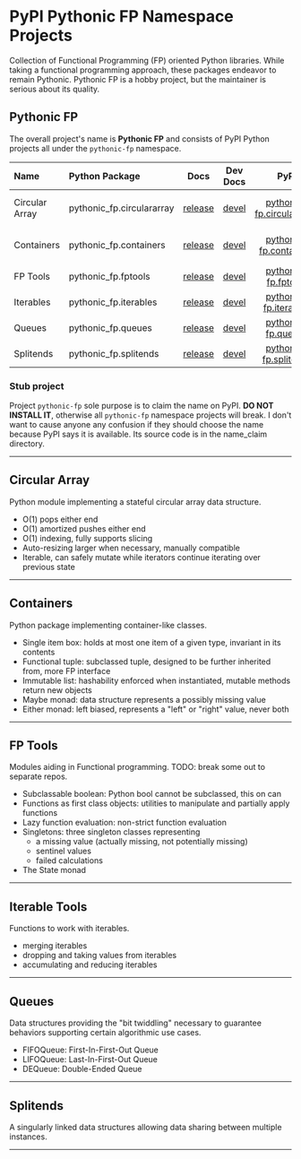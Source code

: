 # PyPI Pythonic FP Namespace Projects

Collection of Functional Programming (FP) oriented Python libraries.
While taking a functional programming approach, these packages endeavor
to remain Pythonic. Pythonic FP is a hobby project, but the maintainer
is serious about its quality.

## Pythonic FP

The overall project's name is **Pythonic FP** and consists of PyPI Python projects all under the
`pythonic-fp` namespace.

| Name | Python Package | Docs | Dev Docs | PyPI | GitHub |
|:---- |:-------------- |:----:|:--------:|:----:|:------:|
| Circular Array | pythonic_fp.circulararray | [release][101] | [devel][201] | [pythonic-fp.circulararray][301] | [pythonic-fp-circulararray][401] |
| Containers | pythonic_fp.containers | [release][102] | [devel][202] | [pythonic-fp.containers][302] | [pythonic-fp-containers][402] |
| FP Tools | pythonic_fp.fptools | [release][103] | [devel][203] | [pythonic-fp.fptools][303] | [pythonic-fp-fptools][403] |
| Iterables | pythonic_fp.iterables | [release][104] | [devel][203] | [pythonic-fp.iterables][304] | [pythonic-fp-iterables][404] |
| Queues | pythonic_fp.queues | [release][105] | [devel][205] | [pythonic-fp.queues][305] | [pythonic-fp-queues][405] |
| Splitends | pythonic_fp.splitends | [release][106] | [devel][206] | [pythonic-fp.splitends][306] | [pythonic-fp-splitends][406] |


### Stub project

Project `pythonic-fp` sole purpose is to claim the name on PyPI. **DO NOT INSTALL IT**, otherwise
all `pythonic-fp` namespace projects will break. I don't want to cause anyone any confusion if
they should choose the name because PyPI says it is available. Its source code is in the name_claim
directory.

______________________________________________________________________

## Circular Array

Python module implementing a stateful circular array data structure.

- O(1) pops either end
- O(1) amortized pushes either end
- O(1) indexing, fully supports slicing
- Auto-resizing larger when necessary, manually compatible
- Iterable, can safely mutate while iterators continue iterating over previous state

______________________________________________________________________

## Containers

Python package implementing container-like classes.

- Single item box: holds at most one item of a given type, invariant in its contents
- Functional tuple: subclassed tuple, designed to be further inherited from, more FP interface
- Immutable list: hashability enforced when instantiated, mutable methods return new objects
- Maybe monad: data structure represents a possibly missing value
- Either monad: left biased, represents a "left" or "right" value, never both

______________________________________________________________________

## FP Tools

Modules aiding in Functional programming. TODO: break some out to separate repos.

- Subclassable boolean: Python bool cannot be subclassed, this on can
- Functions as first class objects: utilities to manipulate and partially apply functions
- Lazy function evaluation: non-strict function evaluation
- Singletons: three singleton classes representing
  - a missing value (actually missing, not potentially missing)
  - sentinel values
  - failed calculations
- The State monad

______________________________________________________________________

## Iterable Tools

Functions to work with iterables.

- merging iterables
- dropping and taking values from iterables
- accumulating and reducing iterables

______________________________________________________________________

## Queues

Data structures providing the "bit twiddling" necessary to guarantee behaviors supporting certain
algorithmic use cases.

- FIFOQueue: First-In-First-Out Queue
- LIFOQueue: Last-In-First-Out Queue
- DEQueue: Double-Ended Queue

______________________________________________________________________

## Splitends

A singularly linked data structures allowing data sharing between multiple instances.

______________________________________________________________________

[101]: https://grscheller.github.io/pythonic-fp/circulararray
[102]: https://grscheller.github.io/pythonic-fp/containers
[103]: https://grscheller.github.io/pythonic-fp/fptools
[104]: https://grscheller.github.io/pythonic-fp/iterables
[105]: https://grscheller.github.io/pythonic-fp/queues
[106]: https://grscheller.github.io/pythonic-fp/splitends

[201]: https://grscheller.github.io/pythonic-fp-circulararray/html
[202]: https://grscheller.github.io/pythonic-fp-containers/html
[203]: https://grscheller.github.io/pythonic-fp-fptools/html
[204]: https://grscheller.github.io/pythonic-fp-iterables/html
[205]: https://grscheller.github.io/pythonic-fp-queues/html
[206]: https://grscheller.github.io/pythonic-fp-splitends/html

[301]: https://pypi.org/project/pythonic-fp.circulararray
[302]: https://pypi.org/project/pythonic-fp.containers
[303]: https://pypi.org/project/pythonic-fp.fptools
[304]: https://pypi.org/project/pythonic-fp.iterables
[305]: https://pypi.org/project/pythonic-fp.queues
[306]: https://pypi.org/project/pythonic-fp.splitends

[401]: https://github.com/grscheller/pythonic-fp-circulararray
[402]: https://github.com/grscheller/pythonic-fp-containers
[403]: https://github.com/grscheller/pythonic-fp-fptools
[404]: https://github.com/grscheller/pythonic-fp-iterables
[405]: https://github.com/grscheller/pythonic-fp-queues
[406]: https://github.com/grscheller/pythonic-fp-splitends





